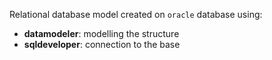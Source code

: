 Relational database model created on `oracle` database using:
* **datamodeler**: modelling the structure 
* **sqldeveloper**: connection to the base

